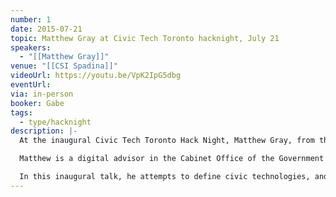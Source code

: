 ```yaml
---
number: 1
date: 2015-07-21
topic: Matthew Gray at Civic Tech Toronto hacknight, July 21
speakers:
  - "[[Matthew Gray]]"
venue: "[[CSI Spadina]]"
videoUrl: https://youtu.be/VpK2IpG5dbg
eventUrl: 
via: in-person
booker: Gabe
tags:
  - type/hacknight
description: |-
  At the inaugural Civic Tech Toronto Hack Night, Matthew Gray, from the Government of Ontario, debriefs Civic Technology Toronto on the state of civic technologies.

  Matthew is a digital advisor in the Cabinet Office of the Government of Ontario, where he offers advice and guidance on the Province's web strategy.

  In this inaugural talk, he attempts to define civic technologies, and runs through some examples.
---
```


